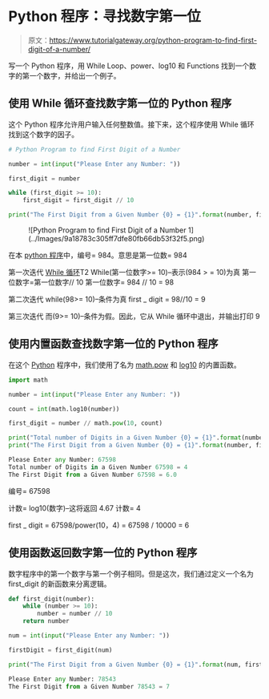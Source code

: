 # Python 程序：寻找数字第一位

> 原文：<https://www.tutorialgateway.org/python-program-to-find-first-digit-of-a-number/>

写一个 Python 程序，用 While Loop、power、log10 和 Functions 找到一个数字的第一个数字，并给出一个例子。

## 使用 While 循环查找数字第一位的 Python 程序

这个 Python 程序允许用户输入任何整数值。接下来，这个程序使用 While 循环找到这个数字的因子。

```py
# Python Program to find First Digit of a Number

number = int(input("Please Enter any Number: "))

first_digit = number

while (first_digit >= 10):
    first_digit = first_digit // 10

print("The First Digit from a Given Number {0} = {1}".format(number, first_digit))
```

<figure class="wp-block-image">![Python Program to find First Digit of a Number 1](../Images/9a18783c305ff7dfe80fb66db53f32f5.png)</figure>

在本 [python 程序](https://www.tutorialgateway.org/python-programming-examples/)中，编号= 984。意思是第一位数= 984

第一次迭代 [While 循环](https://www.tutorialgateway.org/python-while-loop/)T2 While(第一位数字>= 10)–表示(984 > = 10)为真
第一位数字=第一位数字// 10
第一位数字= 984 // 10 = 98

第二次迭代
while(98>= 10)–条件为真
first _ digit = 98//10 = 9

第三次迭代
而(9>= 10)–条件为假。因此，它从 While 循环中退出，并输出打印 9

## 使用内置函数查找数字第一位的 Python 程序

在这个 [Python](https://www.tutorialgateway.org/python-tutorial/) 程序中，我们使用了名为 [math.pow](https://www.tutorialgateway.org/python-pow/) 和 [log10](https://www.tutorialgateway.org/python-log10/) 的内置函数。

```py
import math

number = int(input("Please Enter any Number: "))

count = int(math.log10(number))

first_digit = number // math.pow(10, count)

print("Total number of Digits in a Given Number {0} = {1}".format(number, count))
print("The First Digit from a Given Number {0} = {1}".format(number, first_digit))
```

```py
Please Enter any Number: 67598
Total number of Digits in a Given Number 67598 = 4
The First Digit from a Given Number 67598 = 6.0
```

编号= 67598

计数= log10(数字)–这将返回 4.67
计数= 4

first _ digit = 67598/power(10，4) = 67598 / 10000 = 6

## 使用函数返回数字第一位的 Python 程序

数字程序中的第一个数字与第一个例子相同。但是这次，我们通过定义一个名为 first_digit 的新函数来分离逻辑。

```py
def first_digit(number):
    while (number >= 10):
        number = number // 10
    return number

num = int(input("Please Enter any Number: "))

firstDigit = first_digit(num)

print("The First Digit from a Given Number {0} = {1}".format(num, firstDigit))
```

```py
Please Enter any Number: 78543
The First Digit from a Given Number 78543 = 7
```